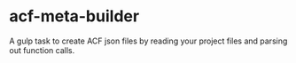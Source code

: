 # acf-meta-builder
A gulp task to create ACF json files by reading your project files and parsing out function calls.
